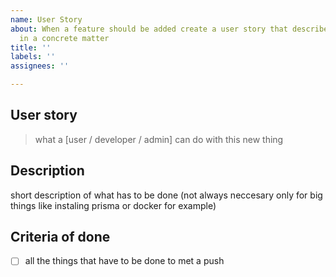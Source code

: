 ```yaml
---
name: User Story
about: When a feature should be added create a user story that describes the feature
  in a concrete matter
title: ''
labels: ''
assignees: ''

---
```


## User story
> what a [user / developer / admin] can do with this new thing

## Description
short description of what has to be done (not always neccesary only for big things like instaling prisma or docker for example)

## Criteria of done
- [ ] all the things that have to be done to met a push
